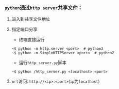 ### `python`通过`http server`共享文件：

1. 进入到共享文件地址

2. 指定端口分享

	* 终端直接运行

	```
	~$ python -m http.server <port>  # python3
	~$ python -m SimpleHTTPServer <port>  # python2
	```

	* 运行`http_server.py`脚本

	```
	~$ python /http_server.py <localhost> <port>
	```

3. `url`访问: `http://<ip>:<port>`(`ip`为`localhost`)